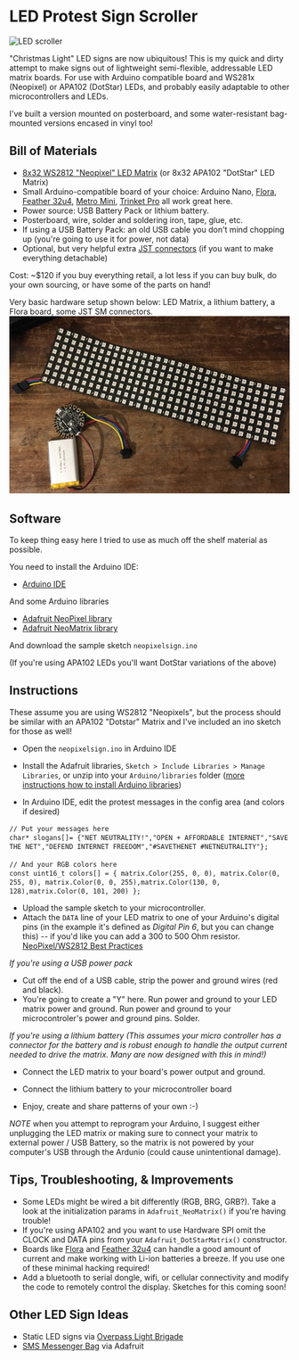 LED Protest Sign Scroller
================================

![LED scroller](http://i.giphy.com/gQoLZwt0bDpok.gif)

"Christmas Light" LED signs are now ubiquitous! This is my quick and dirty attempt to make signs out of lightweight semi-flexible, addressable LED matrix boards. For use with Arduino compatible board and WS281x (Neopixel) or APA102 (DotStar) LEDs, and probably easily adaptable to other microcontrollers and LEDs. 

I've built a version mounted on posterboard, and some water-resistant bag-mounted versions encased in vinyl too!

Bill of Materials
------------

* [8x32 WS2812 "Neopixel" LED Matrix](https://www.adafruit.com/product/2294) (or 8x32 APA102 "DotStar" LED Matrix)
* Small Arduino-compatible board of your choice: Arduino Nano, [Flora](https://www.adafruit.com/product/659), [Feather 32u4](https://www.adafruit.com/products/2771), [Metro Mini](https://www.adafruit.com/products/2590), [Trinket Pro](https://www.adafruit.com/products/2000) all work great here.
* Power source: USB Battery Pack or lithium battery.
* Posterboard, wire, solder and soldering iron, tape, glue, etc.
* If using a USB Battery Pack: an old USB cable you don't mind chopping up (you're going to use it for power, not data)
* Optional, but very helpful extra [JST connectors](https://www.adafruit.com/products/1663) (if you want to make everything detachable)

Cost: ~$120 if you buy everything retail, a lot less if you can buy bulk, do your own sourcing, or have some of the parts on hand!

Very basic hardware setup shown below: LED Matrix, a lithium battery, a Flora board, some JST SM connectors.
![Hardware components](./led1.png)

Software
------------
To keep thing easy here I tried to use as much off the shelf material as possible.

You need to install the Arduino IDE:

* [Arduino IDE](https://www.arduino.cc/en/main/software)

And some Arduino libraries 

* [Adafruit NeoPixel library](https://github.com/adafruit/Adafruit_NeoPixel)
* [Adafruit NeoMatrix library](https://github.com/adafruit/Adafruit_NeoMatrix)

And download the sample sketch `neopixelsign.ino`

(If you're using APA102 LEDs you'll want DotStar variations of the above)

Instructions
------------
These assume you are using WS2812 "Neopixels", but the process should be similar with an APA102 "Dotstar" Matrix and I've included an ino sketch for those as well!

* Open the `neopixelsign.ino` in Arduino IDE
* Install the Adafruit libraries, `Sketch > Include Libraries > Manage Libraries`, or unzip into your `Arduino/libraries` folder ([more instructions how to install Arduino libraries](https://www.arduino.cc/en/Guide/Libraries))

* In Arduino IDE, edit the protest messages in the config area (and colors if desired)

```
// Put your messages here
char* slogans[]= {"NET NEUTRALITY!","OPEN + AFFORDABLE INTERNET","SAVE THE NET","DEFEND INTERNET FREEDOM","#SAVETHENET #NETNEUTRALITY"};

// And your RGB colors here
const uint16_t colors[] = { matrix.Color(255, 0, 0), matrix.Color(0, 255, 0), matrix.Color(0, 0, 255),matrix.Color(130, 0, 128),matrix.Color(0, 101, 200) };

```

* Upload the sample sketch to your microcontroller. 
* Attach the `DATA` line of your LED matrix to one of your Arduino's digital pins (in the example it's defined as _Digital Pin 6_, but you can change this) -- if you'd like you can add a 300 to 500 Ohm resistor. 
[NeoPixel/WS2812 Best Practices](https://learn.adafruit.com/adafruit-neopixel-uberguide/best-practices)

_If you're using a USB power pack_
* Cut off the end of a USB cable, strip the power and ground wires (red and black).
* You're going to create a "Y" here. Run power and ground to your LED matrix power and ground. Run power and ground to your microcontroler's power and ground pins. Solder. 

_If you're using a lithium battery (This assumes your micro controller has a connector for the battery and is robust enough to handle the output current needed to drive the matrix. Many are now designed with this in mind!)_

* Connect the LED matrix to your board's power output and ground.
* Connect the lithium battery to your microcontroller board

* Enjoy, create and share patterns of your own :-)


*NOTE* when you attempt to reprogram your Arduino, I suggest either unplugging the LED matrix or making sure to connect your matrix to external power / USB Battery, so the matrix is not powered by your computer's USB through the Ardunio (could cause unintentional damage). 

Tips, Troubleshooting, & Improvements
------------

* Some LEDs might be wired a bit differently (RGB, BRG, GRB?). Take a look at the initialization params in `Adafruit_NeoMatrix()` if you're having trouble!
* If you're using APA102 and you want to use Hardware SPI omit the CLOCK and DATA pins from your `Adafruit_DotStarMatrix()` constructor.
* Boards like [Flora](https://www.adafruit.com/product/659) and [Feather 32u4](https://www.adafruit.com/products/2771) can handle a good amount of current and make working with Li-ion batteries a breeze. If you use one of these minimal hacking required!
* Add a bluetooth to serial dongle, wifi, or cellular connectivity and modify the code to remotely control the display. Sketches for this coming soon!

Other LED Sign Ideas
------------
* Static LED signs via [Overpass Light Brigade](https://www.dailykos.com/story/2011/11/18/1037625/--Make-Diary-DIY-LED-Signs-To-Light-Up-The-Night)
* [SMS Messenger Bag](https://learn.adafruit.com/smssenger-bag) via Adafruit
